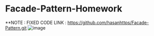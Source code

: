 # Facade-Pattern-Homework

**NOTE : FIXED CODE LINK : https://github.com/hasanhttps/Facade-Pattern.git
![image](https://github.com/hasanhttps/Facade-Pattern-Homework/assets/107070957/31fac2d8-cc86-4034-a3fb-dcc5a64b302d)
